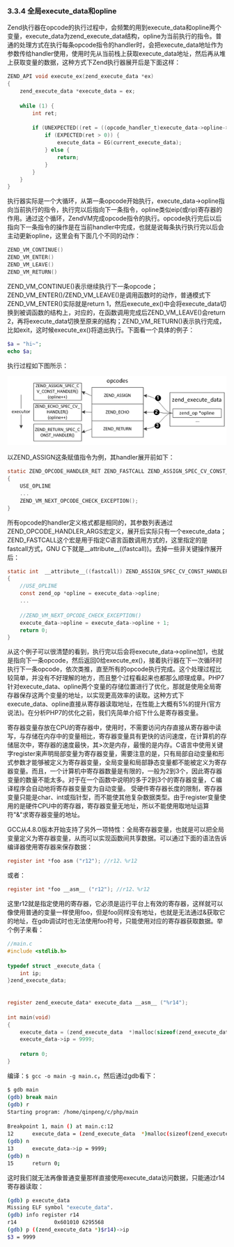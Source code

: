 ### 3.3.4 全局execute_data和opline
Zend执行器在opcode的执行过程中，会频繁的用到execute_data和opline两个变量，execute_data为zend_execute_data结构，opline为当前执行的指令。普通的处理方式在执行每条opcode指令的handler时，会把execute_data地址作为参数传给handler使用，使用时先从当前栈上获取execute_data地址，然后再从堆上获取变量的数据，这种方式下Zend执行器展开后是下面这样：
```c
ZEND_API void execute_ex(zend_execute_data *ex)
{
    zend_execute_data *execute_data = ex;

    while (1) {
        int ret;

        if (UNEXPECTED((ret = ((opcode_handler_t)execute_data->opline->handler)(execute_data)) != 0)) {
            if (EXPECTED(ret > 0)) {
                execute_data = EG(current_execute_data);
            } else {
                return;
            }
        }
    }
}
```
执行器实际是一个大循环，从第一条opcode开始执行，execute_data->opline指向当前执行的指令，执行完以后指向下一条指令，opline类似eip(或rip)寄存器的作用。通过这个循环，ZendVM完成opcode指令的执行。opcode执行完后以后指向下一条指令的操作是在当前handler中完成，也就是说每条执行执行完以后会主动更新opline，这里会有下面几个不同的动作：
```c
ZEND_VM_CONTINUE()
ZEND_VM_ENTER()
ZEND_VM_LEAVE()
ZEND_VM_RETURN()
```
ZEND_VM_CONTINUE()表示继续执行下一条opcode；ZEND_VM_ENTER()/ZEND_VM_LEAVE()是调用函数时的动作，普通模式下ZEND_VM_ENTER()实际就是return 1，然后execute_ex()中会将execute_data切换到被调函数的结构上，对应的，在函数调用完成后ZEND_VM_LEAVE()会return 2，再将execute_data切换至原来的结构；ZEND_VM_RETURN()表示执行完成，比如exit，这时候execute_ex()将退出执行。下面看一个具体的例子：
```php
$a = "hi~";
echo $a;
```
执行过程如下图所示：

![](../img/executor.png)

以ZEND_ASSIGN这条赋值指令为例，其handler展开前如下：
```c
static ZEND_OPCODE_HANDLER_RET ZEND_FASTCALL ZEND_ASSIGN_SPEC_CV_CONST_HANDLER(ZEND_OPCODE_HANDLER_ARGS)
{
    USE_OPLINE
    ...
    ZEND_VM_NEXT_OPCODE_CHECK_EXCEPTION();
}
```
所有opcode的handler定义格式都是相同的，其参数列表通过ZEND_OPCODE_HANDLER_ARGS宏定义，展开后实际只有一个execute_data；ZEND_FASTCALL这个宏是用于指定C语言函数调用方式的，这里指定的是fastcall方式，GNU C下就是__attribute__((fastcall))。去掉一些非关键操作展开后：
```c
static int  __attribute__((fastcall)) ZEND_ASSIGN_SPEC_CV_CONST_HANDLER(zend_execute_data *execute_data)
{
    //USE_OPLINE
    const zend_op *opline = execute_data->opline;
    ...

    //ZEND_VM_NEXT_OPCODE_CHECK_EXCEPTION()
    execute_data->opline = execute_data->opline + 1;
    return 0;
}
```
从这个例子可以很清楚的看到，执行完以后会将execute_data->opline加1，也就是指向下一条opcode，然后返回0给execute_ex()，接着执行器在下一次循环时执行下一条opcode，依次类推，直至所有的opcode执行完成。这个处理过程比较简单，并没有不好理解的地方，而且整个过程看起来也都那么顺理成章。PHP7针对execute_data、opline两个变量的存储位置进行了优化，那就是使用全局寄存器保存这两个变量的地址，以实现更高效率的读取。这种方式下execute_data、opline直接从寄存器读取地址，在性能上大概有5%的提升(官方说法)。在分析PHP7的优化之前，我们先简单介绍下什么是寄存器变量。

寄存器变量存放在CPU的寄存器中，使用时，不需要访问内存直接从寄存器中读写，与存储在内存中的变量相比，寄存器变量具有更快的访问速度，在计算机的存储层次中，寄存器的速度最快，其>次是内存，最慢的是内存。C语言中使用关键字register来声明局部变量为寄存器变量，需要注意的是，只有局部自动变量和形式参数才能够被定义为寄存器变量，全局变量和局部静态变量都不能被定义为寄存器变量。而且，一个计算机中寄存器数量是有限的，一般为2到3个，因此寄存器变量的数量不能太多。对于在一个函数中说明的多于2到3个的寄存器变量，Ｃ编译程序会自动地将寄存器变量变为自动变量。 受硬件寄存器长度的限制，寄存器变量只能是char、int或指针型，而不能使其他复杂数据类型。由于register变量使用的是硬件CPU中的寄存器，寄存器变量无地址，所以不能使用取地址运算符"&"求寄存器变量的地址。

GCC从4.8.0版本开始支持了另外一项特性：全局寄存器变量，也就是可以把全局变量定义为寄存器变量，从而可以实现函数间共享数据。可以通过下面的语法告诉编译器使用寄存器来保存数据：
```c
register int *foo asm ("r12"); //r12、%r12
```
或者：
```c
register int *foo __asm__ ("r12"); //r12、%r12
```
这里r12就是指定使用的寄存器，它必须是运行平台上有效的寄存器，这样就可以像使用普通的变量一样使用foo，但是foo同样没有地址，也就是无法通过&获取它的地址，在gdb调试时也无法使用foo符号，只能使用对应的寄存器获取数据。举个例子来看：
```c
//main.c
#include <stdlib.h>

typedef struct _execute_data {
    int ip;
}zend_execute_data;


register zend_execute_data* execute_data __asm__ ("%r14");

int main(void)
{
    execute_data = (zend_execute_data  *)malloc(sizeof(zend_execute_data));
    execute_data->ip = 9999;

    return 0;
}
```
编译：`$ gcc -o main -g main.c`，然后通过gdb看下：
```sh
$ gdb main
(gdb) break main
(gdb) r
Starting program: /home/qinpeng/c/php/main 

Breakpoint 1, main () at main.c:12
12      execute_data = (zend_execute_data  *)malloc(sizeof(zend_execute_data));
(gdb) n
13      execute_data->ip = 9999;
(gdb) n
15      return 0;
```
这时我们就无法再像普通变量那样直接使用execute_data访问数据，只能通过r14寄存器读取：
```sh
(gdb) p execute_data
Missing ELF symbol "execute_data".
(gdb) info register r14
r14            0x601010 6295568
(gdb) p ((zend_execute_data *)$r14)->ip
$3 = 9999
```

